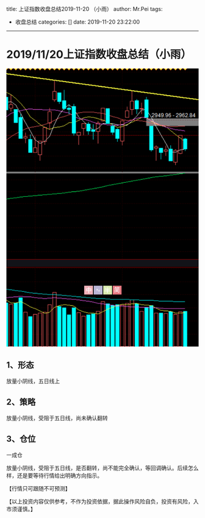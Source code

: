 title: 上证指数收盘总结2019-11-20 （小雨）
author: Mr.Pei
tags:

  - 收盘总结
categories: []
date: 2019-11-20  23:22:00
---
# 2019/11/20上证指数收盘总结（小雨）

![](https://github.com/Soros1990/markDownImages/blob/master/20191120231221.png?raw=true)

## 1、形态

放量小阴线，五日线上

## 2、策略

放量小阴线，受阻于五日线，尚未确认翻转

## 3、仓位
一成仓

放量小阴线，受阻于五日线，是否翻转，尚不能完全确认，等回调确认。后续怎么样，还是要等待行情给出明确方向指示。

【行情只可跟随不可预测】

【以上投资内容仅供参考，不作为投资依据，据此操作风险自负，投资有风险，入市须谨慎。】